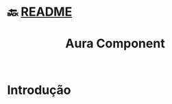 # :back: [README](../../../README.md#programming-languages)

<h1 align="center">
    Aura Component
</h1> 

<br>

# Introdução
